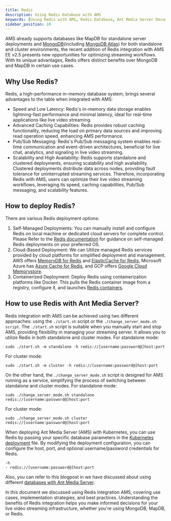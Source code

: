 ```yaml
---
title: Redis
description: Using Redis Database with AMS
keywords: [Using Redis with AMS, Redis Database, Ant Media Server Documentation, Ant Media Server Tutorials]
sidebar_position: 10
---
```


AMS already supports databases like MapDB for standalone server deployments and [MongoDB](https://antmedia.io/docs/guides/clustering-and-scaling/cluster-installation/#installing-the-mongodb-database)(including [MongoDB Atlas](https://antmedia.io/docs/guides/clustering-and-scaling/scaling-with-mongodb-atlas/)) for both standalone and cluster environments, the recent addition of Redis integration with AMS EE v2.5 presents new opportunities for optimizing streaming workflows. With its unique advantages, Redis offers distinct benefits over MongoDB and MapDB in certain use cases.

## Why Use Redis?
Redis, a high-performance in-memory database system, brings several advantages to the table when integrated with AMS:
- Speed and Low Latency:
Redis's in-memory data storage enables lightning-fast performance and minimal latency, ideal for real-time applications like live video streaming.
- Advanced Caching Capabilities:
Redis provides robust caching functionality, reducing the load on primary data sources and improving read operation speed, enhancing AMS performance.
- Pub/Sub Messaging:
Redis's Pub/Sub messaging system enables real-time communication and event-driven architectures, beneficial for live chat, analytics, and signaling in live video streaming.
- Scalability and High Availability:
Redis supports standalone and clustered deployments, ensuring scalability and high availability. Clustered deployments distribute data across nodes, providing fault tolerance for uninterrupted streaming services.
Therefore, incorporating Redis with AMS, users can optimize their live video streaming workflows, leveraging its speed, caching capabilities, Pub/Sub messaging, and scalability features.

## How to deploy Redis?
There are various Redis deployment options:
1. Self-Managed Deployments:
You can manually install and configure Redis on local machine or dedicated cloud servers for complete control. Please Refer to the [Redis documentation](https://redis.io/docs/getting-started/) for guidance on self-managed Redis deployments on your preferred OS.
2. Cloud-Based Deployment:
We can Utilize managed Redis services provided by cloud platforms for simplified deployment and management. AWS offers [MemoryDB for Redis](https://aws.amazon.com/memorydb/) and [ElasticCache for Redis](https://aws.amazon.com/elasticache/redis/), Microsoft Azure has [Azure Cache for Redis](https://azure.microsoft.com/en-in/products/cache/), and GCP offers [Google Cloud Memorystore](https://cloud.google.com/memorystore).
3. Containerized Deployment:
Deploy Redis using containerization platforms like Docker. This pulls the Redis container image from a registry, configure it, and launches [Redis containers](https://redis.io/download/#redis-downloads).

## How to use Redis with Ant Media Server?
 Redis integration with AMS can be achieved using two different approaches: using the `./start.sh` script or the `./change_server_mode.sh script`.
The `./start.sh` script is suitable when you manually start and stop AMS, providing flexibility in managing your streaming server. It allows you to utilize Redis in both standalone and cluster modes.
For standalone mode:
```
sudo ./start.sh -m standalone -h redis://[username:password@]host:port
```
For cluster mode:
```
sudo ./start.sh -m cluster -h redis://[username:password@]host:port
```
On the other hand, the `./change_server_mode.sh` script is designed for AMS running as a service, simplifying the process of switching between standalone and cluster modes.
For standalone mode:
```
sudo ./change_server_mode.sh standalone redis://[username:password@]host:port
```
For cluster mode:
```
sudo ./change_server_mode.sh cluster redis://[username:password@]host:port
```

When deploying Ant Media Server (AMS) with Kubernetes, you can use Redis by passing your specific database parameters in the [Kubernetes deployment](https://github.com/ant-media/Scripts/blob/master/kubernetes/ams-k8s-deployment-origin.yaml#L46) file. By modifying the deployment configuration, you can configure the host, port, and optional username/password credentials for Redis.
```
-h
- redis://[username:password@]host:port
```

Also, you can refer to this blogpost in we have discussed about using different [databases with Ant Media Server](https://antmedia.io/databases-supported-by-ant-media-server/).

In this document we discussed using Redis integration AMS, covering use cases, implementation strategies, and best practices. Understanding the benefits of Redis integration helps you make informed decisions for your live video streaming infrastructure, whether you're using MongoDB, MapDB, or Redis.